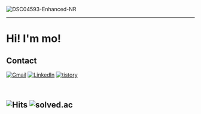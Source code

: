![DSC04593-Enhanced-NR](https://github.com/user-attachments/assets/446bd729-11fc-4d82-8dd0-a910586d4fb0)

---

# Hi! I'm mo! 

## Contact

[![Gmail](https://img.shields.io/badge/Gmail-D14836?logo=gmail&logoColor=fff)](mailto:jmmo0722@gmail.com)
[![LinkedIn](https://img.shields.io/badge/LinkedIn-0A66C2?logo=linkedin&logoColor=fff)](https://www.linkedin.com/in/%EC%A0%95%EB%AF%BC-%EB%AA%A8-289504385/)
[![tistory](https://img.shields.io/badge/tistory-E34F26.svg?&style=for-the-badge&logo=tistory&logoColor=white)](https://mozmin.tistory.com)

<br>

![Hits](https://komarev.com/ghpvc/?username=mozmin) 
![solved.ac](https://img.shields.io/badge/SOLVED.AC-SILVER%20I-435F7A??style=for-the-badge&Color=white)
---
